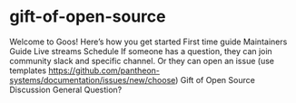 # gift-of-open-source

Welcome to Goos! Here’s how you get started
First time guide
Maintainers Guide 
Live streams Schedule
If someone has a question, they can join community slack and specific channel.  Or they can open an issue (use templates https://github.com/pantheon-systems/documentation/issues/new/choose)
Gift of Open Source Discussion
General Question?
